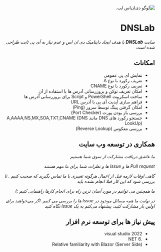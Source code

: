 <div dir="rtl">

![لوگو ‌دی‌ان‌اس لب.](https://www.dnslab.link/images/Icons/Logo.png "لوگو ‌دی‌ان‌اس لب.")

# DNSLab

_سایت **DNSLab** با هدف ایجاد داینامیک دی ان اس و عدم نیاز به آی پی ثابت طراحی شده است_

## امکانات
* نمایش آی پی عمومی
* تعریف رکورد با نوع A
* تعریف رکورد با نوع CNAME
* امکان تعریف توکن و بروزرسانی آدرس ها با استفاده از آن
* ساخت اسکریپت PowerShell و Script برای بروزرسانی آدرس ها
* فراهم سازی آپدیت آی پی با آدرس URL
* امکان گرفتن پینگ توسط سرور (Ping)
* بررسی باز بودن پورت (Port Checker)
* جستجو رکورد های DNS مانند A,AAAA,NS,MX,SOA,TXT,CNAME (DNS LookUp)
* بررسی معکوس (Reverse Lookup)
  
## همکاری در توسعه وب سایت

*ما عاشق دریافت مشارکت از سوی شما هستیم*

*Pull request ها و Issue ها و نظرات شما برای ما مهم هستند*

*گاهی اوقات لازمه قبل از اعمال هرگونه تغییری با ما تماس بگیرید که صحبت کنیم . تا بررسی شود که این کار قبلا انجام نشده باید*

*ما همچنین می توانیم در مورد آسان ترین راه برای انجام کارها راهنمایی کنیم :)*

*در نهایت ما همه مسائل موجود در Issue ها را بررسی می کنیم. اگر می‌خواهید برای اولین بار مشارکت کنید، پیشنهاد می‌کنم به یک Issue نگاه کنید*

## پیش نیاز ها برای توسعه نرم افزار

* visual studio 2022
* .NET 6
* Relative familiarity with Blazor (Server Side)

</div>

